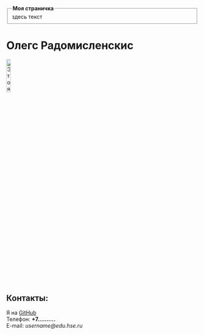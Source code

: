   <html>
    <head>
      <meta charset="utf-8">
      <fieldset><legend><b>Моя страничка</b></legend>здесь текст</fieldset>
    </head>
    <body> 
      <left><h1>Олегс Радомисленскис</h1></left>
      <left><img alt="Это я" width="15%" src="me.jpg"></left>
      <br/>
      <h2>Контакты:</h2>
      Я на <a href=https://github.com/OlegsRad > GitHub </a> 
      <br/>
      Телефон: <b>+7..........</b>
      <br/>
      E-mail: <i>username@edu.hse.ru</i>
    </body>
  </html>
